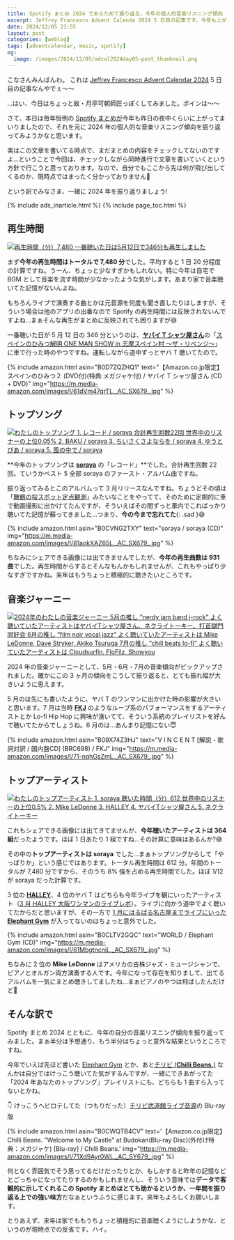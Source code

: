 ```yaml
---
title: Spotify まとめ 2024 であらためて振り返る、今年の個人的音楽リスニング傾向
excerpt: Jeffrey Francesco Advent Calenda 2024 5 日目の記事です。今年も上がってきました Spotify まとめを元に 2024 年の音楽リスニング傾向を振り返ります。ああ、こんなのを聴いてたんだな〜と感じていただければ。
date: 2024/12/05 23:55
layout: post
categories: [weblog]
tags: [adventcalendar, music, spotify]
og:
  image: /images/2024/12/05/adcal2024day05-post_thumbnail.png
---
```


こなさんみんばんわ。
これは [Jeffrey Francesco Advent Calendar 2024][adcal] 5 日目の記事なんやでぇ〜〜

…はい、今日はちょっと故・月亭可朝師匠っぽくしてみました。ボインは〜〜

[adcal]: https://adventar.org/calendars/10886

さて、本日は毎年恒例の [Spotify まとめが][matome]今年も昨日の夜中くらいに上がってまいりましたので、それを元に 2024 年の個人的な音楽リスニング傾向を振り返ってみようかなと思います。

[matome]: https://www.spotify.com/jp/wrapped/

実はこの文章を書いてる時点で、まだまとめの内容をチェックしてないのですよ…ということで今回は、チェックしながら同時進行で文章を書いていくという方針で行こうと思っております。なので、自分でもここから先は何が飛び出してくるのか、現時点ではまったく分かっておりません🤣

という訳でみなさま、一緒に 2024 年を振り返りましょう!

{% include ads_inarticle.html %}
{% include page_toc.html %}


## 再生時間

[![再生時間（分）7,480 一番聴いた日は5月12日で346分も再生しました][t1]][p1]

まず**今年の再生時間はトータルで 7,480 分**でした。平均すると 1 日 20 分程度の計算ですね。うーん、ちょっと少なすぎかもしれない。特に今年は自宅で BGM として音楽を流す時間が少なかったような気がします。あまり家で音楽聴いてた記憶がないんよね。

もちろんライブで演奏する曲とかは元音源を何度も聞き直したりはしますが、そういう場合は他のアプリの出番なので Spotify の再生時間には反映されないんですよね…まぁそんな再生がまとめに反映されても困りますが😅

一番聴いた日が 5 月 12 日の 346 分というのは、<b>[ヤバイ T シャツ屋さん][yabat]</b>の「[スペインのひみつ解明 ONE MAN SHOW in 志摩スペイン村 〜ザ・リベンジ〜][oneman]」に車で行った時のやつですね。運転しながら道中ずっとヤバ T 聴いてたので。

[yabat]:  https://yabaitshirtsyasan.com/
[oneman]: https://yabaitshirtsyasan.com/parque_revenge/

{% include amazon.html asin="B0D7ZQZHQ1" text="【Amazon.co.jp限定】スペインのひみつ２ (DVD付)(特典:メガジャケ付) / ヤバイ T シャツ屋さん (CD + DVD)" img="https://m.media-amazon.com/images/I/61dVm47qrTL._AC_SX679_.jpg" %}


## トップソング

[![わたしのトップソング 1. レコード / soraya 合計再生回数22回 世界中のリスナーの上位0.05% 2. BAKU / soraya 3. ちいさくさよならを / soraya 4. ゆうとぴあ / soraya 5. 風の中で / soraya][t2]][p2]

**今年のトップソングは <b>[soraya][]</b> の「レコード」**でした。合計再生回数 22 回。ていうかベスト 5 全部 soraya のファースト・アルバム曲ですね。

[soraya]: https://www.ondoinc.com/label/soraya

振り返ってみるとこのアルバムって 3 月リリースなんですね。ちょうどその頃は「[舞鶴の桜スポット定点観測][ytplaylist]」みたいなことをやってて、そのために定期的に車で動画撮影に出かけてたんですが、そういえばその間ずっと車内でこればっかり聴いてた記憶が蘇ってきました…つまり、**今の今まで忘れてた**{: .sad }😅

{% include amazon.html asin="B0CVNG2TXY" text="soraya / soraya (CD)" img="https://m.media-amazon.com/images/I/81aokXAZ65L._AC_SX679_.jpg" %}

[ytplaylist]: https://www.youtube.com/playlist?list=PLnMiBakyogW01FPDH179-K6iN8Hvxu3ql

ちなみにシェアできる画像には出てきませんでしたが、**今年の再生曲数は 931 曲**でした。再生時間からするとそんなもんかもしれませんが、これもやっぱり少なすぎですかね。来年はもうちょっと積極的に聴きたいところです。


## 音楽ジャーニー

[![2024年のわたしの音楽ジャーニー 5月の推し “nerdy jam band j-rock” よく聴いていたアーティストはヤバイTシャツ屋さん、ネクライトーキー、打首獄門同好会 6月の推し “film noir vocal jazz” よく聴いていたアーティストは Mike LeDonne, Dave Stryker, Akiko Tsuruga 7月の推し “chill beats lo-fi” よく聴いていたアーティストは Cloudsurfin, FloFilz, Showyou][t3]][p3]

2024 年の音楽ジャーニーとして、5月・6月・7月の音楽傾向がピックアップされました。確かにこの 3 ヶ月の傾向をこうして振り返ると、とても振れ幅が大きいように思えます。

5 月のは先にも書いたように、ヤバ T のワンマンに出かけた時の影響が大きいと思います。7 月は当時 <b>[FKJ][]</b> のようなループ系のパフォーマンスをするアーティストとか Lo-fi Hip Hop に興味が湧いてて、そういう系統のプレイリストを好んで聴いてたからでしょうね。6 月のは…あんまり記憶にない😇

[FKJ]: https://frenchkiwijuice.com/

{% include amazon.html asin="B09X74Z3HJ" text="V I N C E N T [解説・歌詞対訳 / 国内盤CD] (BRC698) / FKJ" img="https://m.media-amazon.com/images/I/71-nqhGsZmL._AC_SX679_.jpg" %}


## トップアーティスト

[![わたしのトップアーティスト 1. soraya 聴いた時間（分）612 世界中のリスナーの上位0.5% 2. Mike LeDonne 3. HALLEY 4. ヤバイTシャツ屋さん 5. ネクライトーキー][t4]][p4]

これもシェアできる画像には出てきてませんが、**今年聴いたアーティストは 364 組**だったようです。ほぼ 1 日あたり 1 組ですね…その計算に意味はあるんか?😅

その中の**トップアーティストは soraya** でした…まぁトップソングからして「やっぱりか」という感じではあります。トータル再生時間は 612 分。年間のトータルが 7,480 分ですから、そのうち 8% 強を占める再生時間でした。ほぼ 1/12 が soraya だった計算です。

3 位の <b>[HALLEY][]</b>、4 位のヤバ T はどちらも今年ライブを観にいったアーティスト（[3 月 HALLEY 大阪ワンマンのライブレポ][mar]）。ライブに向かう道中でよく聴いてたからだと思いますが、その一方で [1 月にはるばる名古屋までライブにいった <b>Elephant Gym</b>][jan] が入ってないのはちょっと意外でした。

[HALLEY]: https://www.halley-official.com/
[jan]: /weblog/2024020801/
[mar]: /weblog/2024033101/

{% include amazon.html asin="B0CLTV2GQC" text="WORLD / Elephant Gym (CD)" img="https://m.media-amazon.com/images/I/61MbgtncniL._AC_SX679_.jpg" %}


ちなみに 2 位の <b>Mike LeDonne</b> はアメリカの古株ジャズ・ミュージシャンで、ピアノとオルガン両方演奏する人です。今年になって存在を知りまして、出てるアルバムを一気にまとめ聴きしてましたね…まぁピアノのやつは飛ばしたんだけど🤣


## そんな訳で

Spotify まとめ 2024 とともに、今年の自分の音楽リスニング傾向を振り返ってみました。まぁ半分は予想通り、もう半分はちょっと意外な結果というところですね。

今年でいえば先ほど書いた [Elephant Gym][gym] とか、あと[チリビ (<b>Chilli Beans.</b>)][chillibi] なんかは自分ではけっこう聴いてた気がするんですが、一緒にできあがってた「2024 年あなたのトップソング」プレイリストにも、どちらも 1 曲すら入ってないとかね。

[gym]: https://elephantgym.co/
[chillibi]: https://chilli-beans.com/

👇 けっこうヘビロテしてた（つもりだった）[チリビ武道館ライブ音源][budokan]の Blu-ray 版

[budokan]: https://open.spotify.com/album/0eZsZ1n0VCQy9XK1jnEEzR?si=SVvP_u_VQGaW_ijkpr8WoQ

{% include amazon.html asin="B0CWQTB4CV" text='【Amazon.co.jp限定】Chilli Beans. "Welcome to My Castle" at Budokan(Blu-ray Disc)(外付け特典：メガジャケ) [Blu-ray] / Chilli Beans.' img="https://m.media-amazon.com/images/I/71Xd9Ayr0WL._AC_SY679_.jpg" %}

何となく雰囲気でそう思ってるだけだったりとか、もしかすると昨年の記憶などとごっちゃになってたりするのかもしれませんし、そういう意味では**データで客観的に示してくれるこの Spotify まとめはとても助かるというか、一年間を振り返る上での強い味方**だなぁというふうに感じます。来年もよろしくお願いします。

とりあえず、来年は家でももうちょっと積極的に音楽聴くようにしようかな、というのが現時点での反省です、ハイ。


[t1]: /images/2024/12/05/spotify-matome-2024-p1-thumb.png
[t2]: /images/2024/12/05/spotify-matome-2024-p2-thumb.png
[t3]: /images/2024/12/05/spotify-matome-2024-p3-thumb.png
[t4]: /images/2024/12/05/spotify-matome-2024-p4-thumb.png

[p1]: /images/2024/12/05/spotify-matome-2024-p1.png
[p2]: /images/2024/12/05/spotify-matome-2024-p2.png
[p3]: /images/2024/12/05/spotify-matome-2024-p3.png
[p4]: /images/2024/12/05/spotify-matome-2024-p4.png
